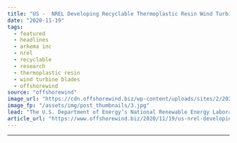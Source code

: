 ```yaml
---
title: "US -  NREL Developing Recyclable Thermoplastic Resin Wind Turbine Blade"
date: "2020-11-19"
tags: 
  - featured
  - headlines
  - arkema inc
  - nrel
  - recyclable
  - research
  - thermoplastic resin
  - wind turbine blades
  - offshorewind
source: "offshorewind"
image_url: "https://cdn.offshorewind.biz/wp-content/uploads/sites/2/2020/11/19111620/NREL_thermoplastic-resin-blade_cropped.jpg"
image_fp: "/assets/img/post_thumbnails/3.jpg"
lead: "The U.S. Department of Energy’s National Renewable Energy Laboratory (NREL) has manufactured a wind"
article_url: "https://www.offshorewind.biz/2020/11/19/us-nrel-developing-recyclable-thermoplastic-resin-wind-turbine-blade/"
---
```


---
